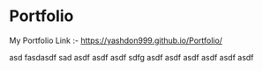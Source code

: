 # Portfolio
My Portfolio Link :-
https://yashdon999.github.io/Portfolio/

asd
fasdasdf
sad
asdf
asdf
asdf
sdfg
asdf
asdf
asdf
asdf
asdf
asdf

